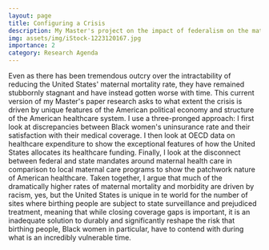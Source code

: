 ```yaml
---
layout: page
title: Configuring a Crisis
description: My Master's project on the impact of federalism on the maternal mortality crisis
img: assets/img/iStock-1223120167.jpg
importance: 2
category: Research Agenda
---
```


Even as there has been tremendous outcry over the intractability of reducing the United States' maternal mortality rate, they have remained stubbornly stagnant and have instead gotten worse with time. This current version of my Master's paper research asks to what extent the crisis is driven by unique features of the American political economy and structure of the American healthcare system. I use a three-pronged approach: I first look at discrepancies between Black women's uninsurance rate and their satisfaction with their medical coverage. I then look at OECD data on healthcare expenditure to show the exceptional features of how the United States allocates its healthcare funding. Finally, I look at the disconnect between federal and state mandates around maternal health care in comparison to local maternal care programs to show the patchwork nature of American healthcare. Taken together, I argue that much of the dramatically higher rates of maternal mortality and morbidity are driven by racism, yes, but the United States is unique in te world for the number of sites where birthing people are subject to state surveillance and prejudiced treatment, meaning that while closing coverage gaps is important, it is an inadequate solution to durably and significantly reshape the risk that birthing people, Black women in particular, have to contend with during what is an incredibly vulnerable time. 
